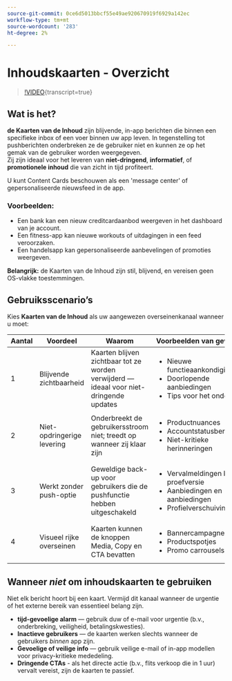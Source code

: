 ```yaml
---
source-git-commit: 0ce6d5013bbcf55e49ae920670919f6929a142ec
workflow-type: tm+mt
source-wordcount: '283'
ht-degree: 2%

---
```

# Inhoudskaarten - Overzicht

>[!VIDEO](https://video.tv.adobe.com/v/3460090/?learn=on&enablevpops&captions=dut){transcript=true}

## Wat is het?

**de Kaarten van de Inhoud** zijn blijvende, in-app berichten die binnen een specifieke inbox of een voer binnen uw app leven. In tegenstelling tot pushberichten onderbreken ze de gebruiker niet en kunnen ze op het gemak van de gebruiker worden weergegeven.\
Zij zijn ideaal voor het leveren van **niet-dringend**, **informatief**, of **promotionele inhoud** die van zicht in tijd profiteert.

U kunt Content Cards beschouwen als een &#39;message center&#39; of gepersonaliseerde nieuwsfeed in de app.

### Voorbeelden:

- Een bank kan een nieuw creditcardaanbod weergeven in het dashboard van je account.
- Een fitness-app kan nieuwe workouts of uitdagingen in een feed veroorzaken.
- Een handelsapp kan gepersonaliseerde aanbevelingen of promoties weergeven.

**Belangrijk:** de Kaarten van de Inhoud zijn stil, blijvend, en vereisen geen OS-vlakke toestemmingen.

## Gebruiksscenario’s

Kies **Kaarten van de Inhoud** als uw aangewezen overseinenkanaal wanneer u moet:

| Aantal | Voordeel | Waarom | Voorbeelden van gevallen |
|---|---------|-----|-------------------|
| 1 | Blijvende zichtbaarheid | Kaarten blijven zichtbaar tot ze worden verwijderd — ideaal voor niet-dringende updates | <ul><li>Nieuwe functieaankondigingen</li><li>Doorlopende aanbiedingen</li><li>Tips voor het onderwijs</li></ul> |
| 2 | Niet-opdringerige levering | Onderbreekt de gebruikersstroom niet; treedt op wanneer zij klaar zijn | <ul><li>Productnuances</li><li>Accountstatusberichten</li><li>Niet-kritieke herinneringen</li></ul> |
| 3 | Werkt zonder push-optie | Geweldige back-up voor gebruikers die de pushfunctie hebben uitgeschakeld | <ul><li>Vervalmeldingen bij proefversie</li><li>Aanbiedingen en aanbiedingen</li><li>Profielverschuivingen</li></ul> |
| 4 | Visueel rijke overseinen | Kaarten kunnen de knoppen Media, Copy en CTA bevatten | <ul><li>Bannercampagnes</li><li>Productspotjes</li><li>Promo carrousels</li></ul> |

## Wanneer *niet* om inhoudskaarten te gebruiken

Niet elk bericht hoort bij een kaart. Vermijd dit kanaal wanneer de urgentie of het externe bereik van essentieel belang zijn.

- **tijd-gevoelige alarm** — gebruik duw of e-mail voor urgentie (b.v., onderbreking, veiligheid, betalingskwesties).
- **Inactieve gebruikers** — de kaarten werken slechts wanneer de gebruikers *binnen* app zijn.
- **Gevoelige of veilige info** — gebruik veilige e-mail of in-app modellen voor privacy-kritieke mededeling.
- **Dringende CTAs** - als het directe actie (b.v., flits verkoop die in 1 uur) vervalt vereist, zijn de kaarten te passief.
